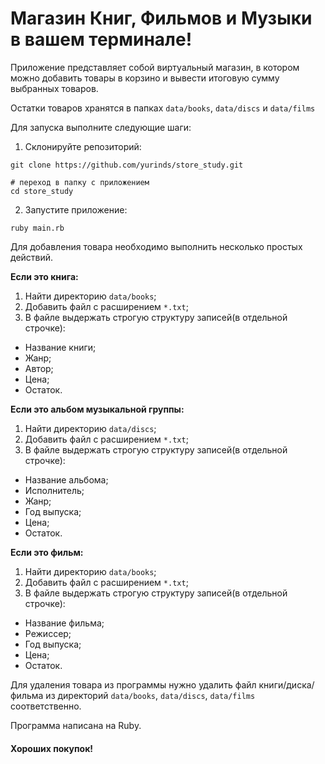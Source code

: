 # Магазин Книг, Фильмов и Музыки в вашем терминале!

Приложение представляет собой виртуальный магазин, в котором можно добавить товары в корзино и вывести итоговую сумму выбранных товаров.

Остатки товаров хранятся в папках `data/books`, `data/discs` и `data/films`

Для запуска выполните следующие шаги:

1. Склонируйте репозиторий:

```
git clone https://github.com/yurinds/store_study.git

# переход в папку с приложением
cd store_study
```

2. Запустите приложение:

```
ruby main.rb
```

Для добавления товара необходимо выполнить несколько простых действий.

**Если это книга:**

1. Найти директорию `data/books`;
2. Добавить файл с расширением `*.txt`;
3. В файле выдержать строгую структуру записей(в отдельной строчке):

- Название книги;
- Жанр;
- Автор;
- Цена;
- Остаток.

**Если это альбом музыкальной группы:**

1. Найти директорию `data/discs`;
2. Добавить файл с расширением `*.txt`;
3. В файле выдержать строгую структуру записей(в отдельной строчке):

- Название альбома;
- Исполнитель;
- Жанр;
- Год выпуска;
- Цена;
- Остаток.

**Если это фильм:**

1. Найти директорию `data/books`;
2. Добавить файл с расширением `*.txt`;
3. В файле выдержать строгую структуру записей(в отдельной строчке):

- Название фильма;
- Режиссер;
- Год выпуска;
- Цена;
- Остаток.

Для удаления товара из программы нужно удалить файл книги/диска/фильма из директорий `data/books`, `data/discs`, `data/films` соответственно.

Программа написана на Ruby.

#### Хороших покупок!
